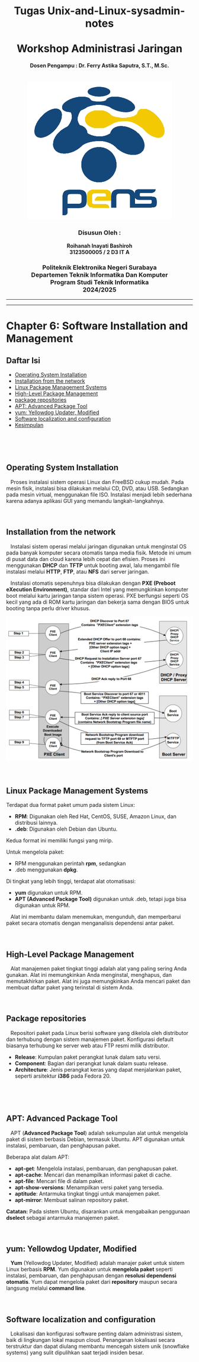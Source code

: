 <div align="center">
    <h1 style="text-align: center;font-weight: bold">Tugas Unix-and-Linux-sysadmin-notes<br><br>
    Workshop Administrasi Jaringan</h1>
    <h4 style="text-align: center;">Dosen Pengampu : Dr. Ferry Astika Saputra, S.T., M.Sc.</h4>
</div>
<br />
<div align="center">
    <img src="Assets/Logo_PENS.png" alt="Logo PENS">
    <h3 style="text-align: center;">Disusun Oleh : </h3>
    <p style="text-align: center;">
        <strong>Roihanah Inayati Bashiroh</strong><br>
        <strong>3123500005 / 2 D3 IT A</strong><br>
    </p>

<h3>Politeknik Elektronika Negeri Surabaya<br>Departemen Teknik
Informatika Dan Komputer<br>Program Studi Teknik Informatika<br>2024/2025</h3>
    <hr>
    <hr>
</div>

# Chapter 6: Software Installation and Management



## Daftar Isi

- [Operating System Installation](#operating-system-installation)
- [Installation from the network](#installation-from-the-network)
- [Linux Package Management Systems](#linux-package-management-systems)
- [High-Level Package Management](#high-level-package-management)
- [package repositories](#package-repositories)
- [APT: Advanced Package Tool](#apt-advanced-package-tool)
- [yum: Yellowdog Updater, Modified](#yum-yellowdog-updater-modified)
- [Software localization and configuration](#software-localization-and-configuration)
- [Kesimpulan](#kesimpulan)
<br>
<br>
<br>

## Operating System Installation
&nbsp;&nbsp; Proses instalasi sistem operasi Linux dan FreeBSD cukup mudah. Pada mesin fisik, instalasi bisa dilakukan melalui CD, DVD, atau USB. Sedangkan pada mesin virtual, menggunakan file ISO. Instalasi menjadi lebih sederhana karena adanya aplikasi GUI yang memandu langkah-langkahnya.
<br>
<br>
<br>

## Installation from the network
&nbsp;&nbsp; Instalasi sistem operasi melalui jaringan digunakan untuk menginstal OS pada banyak komputer secara otomatis tanpa media fisik. Metode ini umum di pusat data dan cloud karena lebih cepat dan efisien. Proses ini menggunakan **DHCP** dan **TFTP** untuk booting awal, lalu mengambil file instalasi melalui **HTTP**, **FTP**, atau **NFS** dari server jaringan.

&nbsp;&nbsp; Instalasi otomatis sepenuhnya bisa dilakukan dengan **PXE (Preboot eXecution Environment)**, standar dari Intel yang memungkinkan komputer boot melalui kartu jaringan tanpa sistem operasi. PXE berfungsi seperti OS kecil yang ada di ROM kartu jaringan dan bekerja sama dengan BIOS untuk booting tanpa perlu driver khusus.
<br>

![App Screenshot](Assets/no1.png)
<br>
<br>
<br>

## Linux Package Management Systems
Terdapat dua format paket umum pada sistem Linux:

- **RPM**: Digunakan oleh Red Hat, CentOS, SUSE, Amazon Linux, dan distribusi lainnya.
- **.deb**: Digunakan oleh Debian dan Ubuntu.

Kedua format ini memiliki fungsi yang mirip. 

Untuk mengelola paket:  
- RPM menggunakan perintah **rpm**, sedangkan  
- .deb menggunakan **dpkg**.  

Di tingkat yang lebih tinggi, terdapat alat otomatisasi:  
- **yum** digunakan untuk RPM.  
- **APT (Advanced Package Tool)** digunakan untuk .deb, tetapi juga bisa digunakan untuk RPM.

&nbsp;&nbsp; Alat ini membantu dalam menemukan, mengunduh, dan memperbarui paket secara otomatis dengan menganalisis dependensi antar paket.
<br>
<br>
<br>

## High-Level Package Management
&nbsp;&nbsp; Alat manajemen paket tingkat tinggi adalah alat yang paling sering Anda gunakan. Alat ini memungkinkan Anda menginstal, menghapus, dan memutakhirkan paket. Alat ini juga memungkinkan Anda mencari paket dan membuat daftar paket yang terinstal di sistem Anda.
<br>
<br>
<br>

## Package repositories
&nbsp;&nbsp; Repositori paket pada Linux berisi software yang dikelola oleh distributor dan terhubung dengan sistem manajemen paket. Konfigurasi default biasanya terhubung ke server web atau FTP resmi milik distributor.

- **Release**: Kumpulan paket perangkat lunak dalam satu versi.
- **Component**: Bagian dari perangkat lunak dalam suatu release.
- **Architecture**: Jenis perangkat keras yang dapat menjalankan paket, seperti arsitektur **i386** pada Fedora 20.
<br>
<br>
<br>

## APT: Advanced Package Tool
&nbsp;&nbsp; APT (**Advanced Package Tool**) adalah sekumpulan alat untuk mengelola paket di sistem berbasis Debian, termasuk Ubuntu. APT digunakan untuk instalasi, pembaruan, dan penghapusan paket. 

Beberapa alat dalam APT:
- **apt-get**: Mengelola instalasi, pembaruan, dan penghapusan paket.
- **apt-cache**: Mencari dan menampilkan informasi paket di cache.
- **apt-file**: Mencari file di dalam paket.
- **apt-show-versions**: Menampilkan versi paket yang tersedia.
- **aptitude**: Antarmuka tingkat tinggi untuk manajemen paket.
- **apt-mirror**: Membuat salinan repository paket.

**Catatan:** Pada sistem Ubuntu, disarankan untuk mengabaikan penggunaan **dselect** sebagai antarmuka manajemen paket.
<br>
<br>
<br>

## yum: Yellowdog Updater, Modified 
&nbsp;&nbsp; **Yum** (Yellowdog Updater, Modified) adalah manajer paket untuk sistem Linux berbasis **RPM**. Yum digunakan untuk **mengelola paket** seperti instalasi, pembaruan, dan penghapusan dengan **resolusi dependensi otomatis**. Yum dapat mengelola paket dari **repository** maupun secara langsung melalui **command line**.
<br>
<br>
<br>

## Software localization and configuration
&nbsp;&nbsp; Lokalisasi dan konfigurasi software penting dalam administrasi sistem, baik di lingkungan lokal maupun cloud. Penanganan lokalisasi secara terstruktur dan dapat diulang membantu mencegah sistem unik (snowflake systems) yang sulit dipulihkan saat terjadi insiden besar.